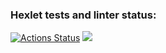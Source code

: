 ### Hexlet tests and linter status:
[![Actions Status](https://github.com/6londo9/java-project-lvl1/workflows/hexlet-check/badge.svg)](https://github.com/6londo9/java-project-lvl1/actions)
<a href="https://codeclimate.com/github/6londo9/java-project-lvl1/maintainability"><img src="https://api.codeclimate.com/v1/badges/925c09ca5660d6b658f5/maintainability" /></a>